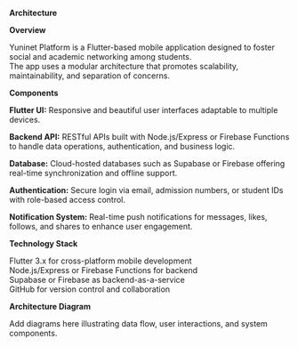﻿**Architecture**

**Overview**

Yuninet Platform is a Flutter-based mobile application designed to foster social and academic networking among students.  
The app uses a modular architecture that promotes scalability, maintainability, and separation of concerns.

**Components**

**Flutter UI:** Responsive and beautiful user interfaces adaptable to multiple devices.  

**Backend API:** RESTful APIs built with Node.js/Express or Firebase Functions to handle data operations, authentication, and business logic.  

**Database:** Cloud-hosted databases such as Supabase or Firebase offering real-time synchronization and offline support.  

**Authentication:** Secure login via email, admission numbers, or student IDs with role-based access control.  

**Notification System:** Real-time push notifications for messages, likes, follows, and shares to enhance user engagement.

**Technology Stack**

Flutter 3.x for cross-platform mobile development  
Node.js/Express or Firebase Functions for backend  
Supabase or Firebase as backend-as-a-service  
GitHub for version control and collaboration

**Architecture Diagram**

Add diagrams here illustrating data flow, user interactions, and system components.
